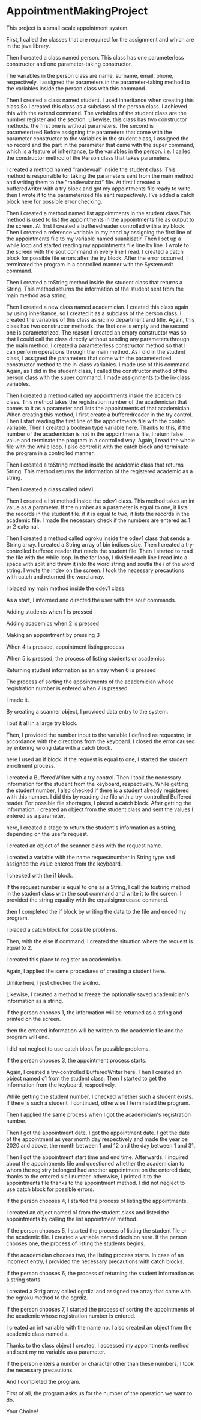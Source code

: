 # AppointmentMakingProject
This project is a small-scale appointment system.

First, I called the classes that are required for the assignment and which are in the java library.

Then I created a class named person. This class has one parameterless constructor and one parameter-taking constructor.

The variables in the person class are name, surname, email, phone, respectively. I assigned the parameters in the parameter-taking method to the variables inside the person class with this command.

Then I created a class named student. I used inheritance when creating this class.So I created this class as a subclass of the person class. I achieved this with the extend command. The variables of the student class are the number register and the section. Likewise, this class has two constructor methods. the first one is without parameters. The second is parameterized.Before assigning the parameters that come with the parameter constructor to the variables in the student class, I assigned the no record and the part in the parameter that came with the super command, which is a feature of inheritance, to the variables in the person. i.e. I called the constructor method of the Person class that takes parameters.

I created a method named "randevual" inside the student class. This method is responsible for taking the parameters sent from the main method and writing them to the "randevular.txt" file. At first I created a bufferedwriter with a try block and got my appointments file ready to write. then I wrote it to the parameterized file sent respectively. I've added a catch block here for possible error checking.

Then I created a method named list appointments in the student class.This method is used to list the appointments in the appointments file as output to the screen. At first I created a bufferedreader controlled with a try block. Then I created a reference variable in my hand by assigning the first line of the appointments file to my variable named suankisatir. Then I set up a while loop and started reading my appointments file line by line. I wrote to the screen with the sout command in every line I read. I created a catch block for possible file errors after the try block. After the error occurred, I terminated the program in a controlled manner with the System.exit command.

Then I created a toString method inside the student class that returns a String. This method returns the information of the student sent from the main method as a string.

Then I created a new class named academician. I created this class again by using inheritance. so I created it as a subclass of the person class. I created the variables of this class as sicilno department and title. Again, this class has two constructor methods. the first one is empty and the second one is parameterized. The reason I created an empty constructor was so that I could call the class directly without sending any parameters through the main method. I created a parameterless constructor method so that I can perform operations through the main method. As I did in the student class, I assigned the parameters that come with the parameterized constructor method to the in-class variables. I made use of this command. Again, as I did in the student class, I called the constructor method of the person class with the super command. I made assignments to the in-class variables.

Then I created a method called my appointments inside the academics class. This method takes the registration number of the academician that comes to it as a parameter and lists the appointments of that academician. When creating this method, I first create a bufferedreader in the try control. Then I start reading the first line of the appointments file with the control variable. Then I created a boolean type variable here. Thanks to this, if the number of the academician is not in the appointments file, I return false value and terminate the program in a controlled way. Again, I read the whole file with the while loop. I also control it with the catch block and terminate the program in a controlled manner.

Then I created a toString method inside the academic class that returns String. This method returns the information of the registered academic as a string.

Then I created a class called odev1.

Then I created a list method inside the odev1 class. This method takes an int value as a parameter. If the number as a parameter is equal to one, it lists the records in the student file. if it is equal to two, it lists the records in the academic file. I made the necessary check if the numbers are entered as 1 or 2 external.

Then I created a method called ogroku inside the odev1 class that sends a String array. I created a String array of bin indices size. Then I created a try-controlled buffered reader that reads the student file. Then I started to read the file with the while loop. In the for loop, I divided each line I read into a space with split and threw it into the word string and soutla the i of the word string. I wrote the index on the screen. I took the necessary precautions with catch and returned the word array.

I placed my main method inside the odev1 class.

As a start, I informed and directed the user with the sout commands.

Adding students when 1 is pressed

Adding academics when 2 is pressed

Making an appointment by pressing 3

When 4 is pressed, appointment listing process

When 5 is pressed, the process of listing students or academics

Returning student information as an array when 6 is pressed

The process of sorting the appointments of the academician whose registration number is entered when 7 is pressed.

I made it.


By creating a scanner object, I provided data entry to the system.

I put it all in a large try block.

Then, I provided the number input to the variable I defined as requestno, in accordance with the directions from the keyboard. I closed the error caused by entering wrong data with a catch block.

here I used an if block. if the request is equal to one, I started the student enrollment process.

I created a BufferedWriter with a try control. Then I took the necessary information for the student from the keyboard, respectively. While getting the student number, I also checked if there is a student already registered with this number. I did this by reading the file with a try-controlled Buffered reader. For possible file shortages, I placed a catch block. After getting the information, I created an object from the student class and sent the values ​​I entered as a parameter.

here, I created a stage to return the student's information as a string, depending on the user's request.

I created an object of the scanner class with the request name.

I created a variable with the name requestnumber in String type and assigned the value entered from the keyboard.

I checked with the if block.

If the request number is equal to one as a String, I call the tostring method in the student class with the sout command and write it to the screen. I provided the string equality with the equalsignorecase command.

then I completed the if block by writing the data to the file and ended my program.

I placed a catch block for possible problems.

Then, with the else if command, I created the situation where the request is equal to 2.

I created this place to register an academician.

Again, I applied the same procedures of creating a student here.

Unlike here, I just checked the sicilno.

Likewise, I created a method to freeze the optionally saved academician's information as a string.

If the person chooses 1, the information will be returned as a string and printed on the screen.

then the entered information will be written to the academic file and the program will end.

I did not neglect to use catch block for possible problems.

If the person chooses 3, the appointment process starts.

Again, I created a try-controlled BufferedWriter here. Then I created an object named o1 from the student class. Then I started to get the information from the keyboard, respectively.

While getting the student number, I checked whether such a student exists. If there is such a student, I continued, otherwise I terminated the program.

Then I applied the same process when I got the academician's registration number.

Then I got the appointment date. I got the appointment date. I got the date of the appointment as year month day respectively and made the year be 2020 and above, the month between 1 and 12 and the day between 1 and 31.

Then I got the appointment start time and end time. Afterwards, I inquired about the appointments file and questioned whether the academician to whom the registry belonged had another appointment on the entered date, thanks to the entered sicil number. otherwise, I printed it to the appointments file thanks to the appointment method. I did not neglect to use catch block for possible errors.

If the person chooses 4, I started the process of listing the appointments.

I created an object named o1 from the student class and listed the appointments by calling the list appointment method.

If the person chooses 5, I started the process of listing the student file or the academic file. I created a variable named decision here. If the person chooses one, the process of listing the students begins.

If the academician chooses two, the listing process starts. In case of an incorrect entry, I provided the necessary precautions with catch blocks.

If the person chooses 6, the process of returning the student information as a string starts.

I created a Strig array called ogrdizi and assigned the array that came with the ogroku method to the ogrdiz.

If the person chooses 7, I started the process of sorting the appointments of the academic whose registration number is entered.

I created an int variable with the name no. I also created an object from the academic class named a.

Thanks to the class object I created, I accessed my appointments method and sent my no variable as a parameter.

If the person enters a number or character other than these numbers, I took the necessary precautions.

And I completed the program.

First of all, the program asks us for the number of the operation we want to do.

Your Choice!
